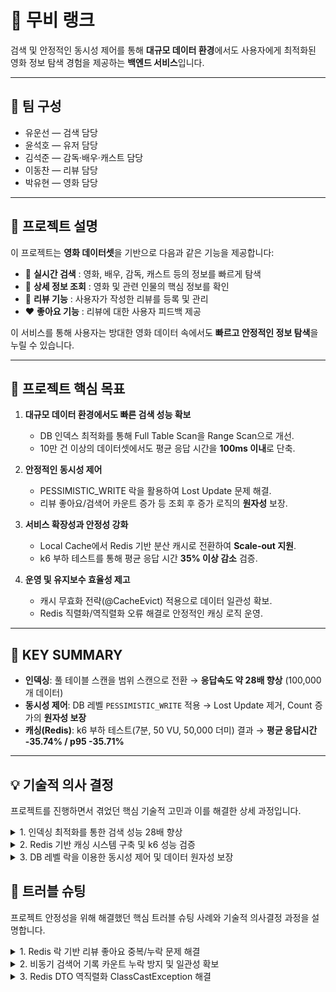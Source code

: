# 🎥 무비 랭크

검색 및 안정적인 동시성 제어를 통해 **대규모 데이터 환경**에서도 사용자에게 최적화된 영화 정보 탐색 경험을 제공하는 **백엔드 서비스**입니다.

---

## 👥 팀 구성
- 유운선 — 검색 담당  
- 윤석호 — 유저 담당  
- 김석준 — 감독·배우·캐스트 담당  
- 이동찬 — 리뷰 담당  
- 박유현 — 영화 담당

---

## 🎯 프로젝트 설명

이 프로젝트는 **영화 데이터셋**을 기반으로 다음과 같은 기능을 제공합니다:

- 🔎 **실시간 검색** : 영화, 배우, 감독, 캐스트 등의 정보를 빠르게 탐색  
- 📖 **상세 정보 조회** : 영화 및 관련 인물의 핵심 정보를 확인  
- 📝 **리뷰 기능** : 사용자가 작성한 리뷰를 등록 및 관리  
- ❤️ **좋아요 기능** : 리뷰에 대한 사용자 피드백 제공  

이 서비스를 통해 사용자는 방대한 영화 데이터 속에서도 **빠르고 안정적인 정보 탐색**을 누릴 수 있습니다.

---

## 🚀 프로젝트 핵심 목표

1. **대규모 데이터 환경에서도 빠른 검색 성능 확보**
   - DB 인덱스 최적화를 통해 Full Table Scan을 Range Scan으로 개선.
   - 10만 건 이상의 데이터셋에서도 평균 응답 시간을 **100ms 이내**로 단축.

2. **안정적인 동시성 제어**
   - PESSIMISTIC_WRITE 락을 활용하여 Lost Update 문제 해결.
   - 리뷰 좋아요/검색어 카운트 증가 등 조회 후 증가 로직의 **원자성** 보장.

3. **서비스 확장성과 안정성 강화**
   - Local Cache에서 Redis 기반 분산 캐시로 전환하여 **Scale-out 지원**.
   - k6 부하 테스트를 통해 평균 응답 시간 **35% 이상 감소** 검증.

4. **운영 및 유지보수 효율성 제고**
   - 캐시 무효화 전략(@CacheEvict) 적용으로 데이터 일관성 확보.
   - Redis 직렬화/역직렬화 오류 해결로 안정적인 캐싱 로직 운영.

---

## 🔑 KEY SUMMARY

- **인덱싱**: 풀 테이블 스캔을 범위 스캔으로 전환 → **응답속도 약 28배 향상** (100,000개 데이터)  
- **동시성 제어**: DB 레벨 `PESSIMISTIC_WRITE` 적용 → Lost Update 제거, Count 증가의 **원자성 보장**  
- **캐싱(Redis)**: k6 부하 테스트(7분, 50 VU, 50,000 더미) 결과 → **평균 응답시간 -35.74% / p95 -35.71%**  

---

## 💡 기술적 의사 결정
프로젝트를 진행하면서 겪었던 핵심 기술적 고민과 이를 해결한 상세 과정입니다.

<details>
<summary>1. 인덱싱 최적화를 통한 검색 성능 28배 향상</summary>

데이터베이스에 10만 건 이상의 데이터가 적재되면서, 사용자의 핵심 탐색 경험인 검색 API의 응답 속도가 현저히 저하되는 문제가 발생했습니다.

### 📌 인덱싱을 통한 검색 성능 개선

| 항목        | 상세 내용 |
|-------------|-----------|
| **내가 구현한 기능** | 영화, 배우, 캐스트 등의 핵심 정보 검색 API |
| **주요 로직** | 사용자가 입력한 키워드를 기반으로 DB에서 데이터를 조회하는 로직 |
| **배경** | 초기 쿼리 작성 시, WHERE 절 조건이 인덱스를 효과적으로 활용하지 못해 대규모 데이터 환경에서 Full Table Scan 발생 → 검색 응답 시간이 수 초대로 지연됨 |
| **요구사항** | 10만 건 이상의 데이터셋에서도 **100ms 이내**의 검색 응답 속도를 확보하여 사용자 경험 최적화 |
| **선택지** | 1. DB 인덱스 최적화 <br> 2. 전문 검색 엔진 도입 |
| **선택 사유** | 초기 프로젝트 범위와 인프라 복잡도를 고려하여 **DB 인덱스 최적화**를 우선 선택. 기존 DB 기능을 활용하는 것이 비용 및 운영 효율성 측면에서 유리하다고 판단 |
| **결과** | 인덱싱 추가를 통해 **Full Table Scan → 범위 스캔**으로 변경, 응답 시간을 약 **28배 이상 향상** |


</details>

<details>
<summary>2. Redis 기반 캐싱 시스템 구축 및 k6 성능 검증</summary>

잦은 요청이 발생하는 배우 정보 조회 API에 대해 응답 속도를 개선하고, 서비스 확장성을 확보하기 위해 캐싱을 도입했습니다.

### 📌 Redis 캐싱 적용 및 성능 개선

| 항목        | 상세 내용 |
|-------------|-----------|
| **내가 구현한 기능** | 배우 검색 API의 캐싱 적용 및 Redis로의 전환 |
| **주요 로직** | 배우 정보 조회 시, Redis 캐시를 먼저 확인하고 없으면 DB에서 조회 후 캐시에 저장하는 **Cache-Aside 전략** 사용 |
| **배경** | 로컬 캐시 사용 시 서버 인스턴스 간 **데이터 불일치 문제** 발생 → 서비스 안정성 저해 및 Scale-out 불가능 |
| **요구사항** | 단순 속도 향상뿐 아니라, **여러 인스턴스 간 일관성 유지 + 수평 확장 가능한 캐싱 아키텍처** 구축 |
| **선택지** | 1. Local Cache <br>2. **Redis** |
| **선택 사유** | 서비스 **안정성 및 확장성 확보**를 최우선 목표로 두고 Redis로 전환. 분산 캐시를 통해 데이터 일관성을 유지하고 메모리 부담을 분산 |
| **검증** | `k6`를 활용하여 **7분간 최대 50 VU** 부하 테스트 (5만 건 더미 데이터셋) 진행 |
| **결과** | 평균 응답 시간 **35.74% 감소**, p95 응답 시간 **35.71% 감소** |

</details>

<details>
<summary>3. DB 레벨 락을 이용한 동시성 제어 및 데이터 원자성 보장</summary>

여러 사용자가 동시에 Count를 증가시키는 작업(예: 리뷰 좋아요)을 수행할 때 발생하는 데이터 무결성 문제를 해결했습니다.

### 📌 동시성 제어를 통한 Count 증가 로직 안정화

| 항목        | 상세 내용 |
|-------------|-----------|
| **내가 구현한 기능** | 리뷰 좋아요/취소, 검색어 카운트 증가 등 '조회 후 증가' 방식의 업데이트 로직 |
| **주요 로직** | 트랜잭션 시작 시 특정 레코드에 **락을 걸고**, Count를 증가시킨 후 트랜잭션 종료 시 락 해제 |
| **배경** | `COUNT = COUNT + 1` 로직이 DB 조회 + 업데이트 두 단계로 실행 → 동시 요청 시 다른 트랜잭션이 끼어들어 **Lost Update 문제 발생** |
| **요구사항** | 동시성 요청 환경에서도 Count 증가의 **원자성** 보장 및 데이터 신뢰성 확보 |
| **선택지** | 1. 낙관적 락 <br>2. 비관적 락 |
| **선택 사유** | 동시 요청이 빈번하고 충돌 가능성이 높은 Count 증가 로직에는 **DB 레벨 비관적 락**을 적용. 충돌 발생 시 재시도 비용이 적고 안정성이 높아 Race Condition을 원천 차단 가능 |
| **결과** | 동시성 제어를 통해 **Lost Update 문제를 방지**하고, Count 증가 로직의 **원자성을 보장** |


</details>

## 🚨 트러블 슈팅
프로젝트 안정성을 위해 해결했던 핵심 트러블 슈팅 사례와 기술적 의사결정 과정을 설명합니다.

<details>
<summary>1. Redis 락 기반 리뷰 좋아요 중복/누락 문제 해결</summary>

문제 배경: 여러 사용자가 동시에 같은 리뷰에 좋아요를 누를 경우, 좋아요 수를 단순 조회 → 증가 방식으로 처리하던 로직에서 동시성 문제로 인해 좋아요 수가 정확히 반영되지 않거나 중복 증가하는 현상 발생.

해결 방안: 좋아요 요청에 대해 Redis 기반의 락 처리 방식을 적용하여 임계 영역을 보호하고 원자성을 확보했습니다.

기술적 의사결정: DB 락 대신 Redis 분산 락을 사용하여 DB 부하를 줄이고 애플리케이션 레벨에서 동시성을 제어하여 성능과 안정성을 동시에 확보했습니다.

결과: 동시 요청 환경에서도 정확한 좋아요 수 집계가 가능해졌으며, 사용자 피드백 기능의 신뢰성과 안정성이 향상되었습니다.

</details>

<details>
<summary>2. 비동기 검색어 기록 카운트 누락 방지 및 일관성 확보</summary>

문제 배경: @Async로 비동기 분리된 검색어 기록 로직에 여러 요청이 동시에 접근하여 동일 검색어의 카운트가 누락되는 현상 발생.

해결 방안 (1): 레포지토리 계층에 **비관적 락을 적용하여 특정 검색 레코드를 조회하는 순간 다른 트랜잭션의 접근을 차단하여 원자성을 확보했습니다.

해결 방안 (2): INSERT 충돌 시 재시도 로직을 추가하여 카운트 누락을 방지하고, 트랜잭션 완료 후 @CacheEvict를 실행하여 캐싱된 검색어 목록의 일관성을 확보했습니다.

결과: 비동기 환경에서 데이터 무결성을 유지하면서도, 메인 스레드의 응답 속도에 영향을 주지 않고 검색어 기록 기능을 안정적으로 운영할 수 있게 되었습니다.

</details>

<details>
<summary>3. Redis DTO 역직렬화 ClassCastException 해결</summary>

문제 배경: Redis에 DTO 객체를 저장하고 다시 꺼낼 때, 타입 정보가 유실되어 LinkedHashMap 형태로 역직렬화되면서 ClassCastException이 발생. 이는 커스텀 ObjectMapper 사용 시 기본 다형성 설정이 초기화되어 발생한 문제였습니다.

해결 방안: 커스텀 ObjectMapper 설정에 타입 정보를 포함시키는 설정을 추가했습니다.

기술적 의사결정: Spring Data Redis의 기본 직렬화 설정에 의존하기보다, 커스텀 ObjectMapper에 명시적으로 DTO의 타입을 포함하여 안전한 역직렬화를 보장하도록 설정했습니다.

결과: DTO가 정확한 타입으로 역직렬화되도록 보장하여 서비스의 안정성을 확보하고 런타임 오류를 방지했습니다.

</details>
